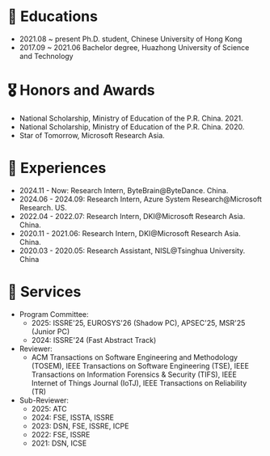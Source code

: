 # 📖 Educations
- 2021.08 ~ present Ph.D. student, Chinese University of Hong Kong
- 2017.09 ~ 2021.06 Bachelor degree, Huazhong University of Science and Technology

 
# 🎖 Honors and Awards
- National Scholarship, Ministry of Education of the P.R. China. 2021.
- National Scholarship, Ministry of Education of the P.R. China. 2020.
- Star of Tomorrow, Microsoft Research Asia.



# 🏃 Experiences
- 2024.11 - Now: Research Intern, ByteBrain@ByteDance. China.
- 2024.06 - 2024.09: Research Intern, Azure System Research@Microsoft Research. US.
- 2022.04 - 2022.07: Research Intern, DKI@Microsoft Research Asia. China.
- 2020.11 - 2021.06: Research Intern, DKI@Microsoft Research Asia. China.
- 2020.03 - 2020.05: Research Assistant, NISL@Tsinghua University. China



# 💼 Services
- Program Committee:
  - 2025: ISSRE'25, EUROSYS'26 (Shadow PC), APSEC'25, MSR'25 (Junior PC)
  - 2024: ISSRE'24 (Fast Abstract Track)
- Reviewer:
  - ACM Transactions on Software Engineering and Methodology (TOSEM), IEEE Transactions on Software Engineering (TSE), IEEE Transactions on Information Forensics & Security (TIFS), IEEE Internet of Things Journal (IoTJ), IEEE Transactions on Reliability (TR)
- Sub-Reviewer:
  - 2025: ATC
  - 2024: FSE, ISSTA, ISSRE
  - 2023: DSN, FSE, ISSRE, ICPE
  - 2022: FSE, ISSRE
  - 2021: DSN, ICSE
